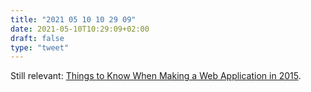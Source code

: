```yaml
---
title: "2021 05 10 10 29 09"
date: 2021-05-10T10:29:09+02:00
draft: false
type: "tweet"
---
```

Still relevant: [Things to Know When Making a Web Application in 2015](https://getpocket.com/read/978058236).
